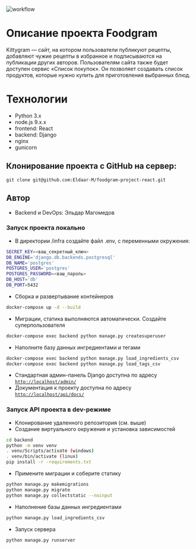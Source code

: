 ![workflow](https://github.com/Eldaar-M/foodgram-project-react/actions/workflows/main.yml/badge.svg)
# Описание проекта Foodgram

Kittygram — сайт, на котором пользователи публикуют рецепты, добавляют чужие рецепты в избранное и подписываются на публикации других авторов. Пользователям сайта также будет доступен сервис «Список покупок». Он позволяет создавать список продуктов, которые нужно купить для приготовления выбранных блюд.

# Технологии

- Python 3.x
- node.js 9.x.x
- frontend: React
- backend: Django
- nginx
- gunicorn

## Клонирование проекта с GitHub на сервер:
```
git clone git@github.com:Eldaar-M/foodgram-project-react.git
```
 
## Автор 
- Backend и DevOps: Эльдар Магомедов

### Запуск проекта локально
- В директории /infra создайте файл .env, с переменными окружения:
```bash
SECRET_KEY=<ваш_секретный_ключ>
DB_ENGINE='django.db.backends.postgresql'
DB_NAME='postgres'
POSTGRES_USER='postgres'
POSTGRES_PASSWORD=<ваш_пароль>
DB_HOST='db'
DB_PORT=5432
```
- Сборка и развертывание контейнеров
```bash
docker-compose up -d --build
```
- Миграции, статика выполняются автоматически. Создайте суперпользователя
```bash
docker-compose exec backend python manage.py createsuperuser
```
- Наполните базу данных ингредиентами и тегами
```bash
docker-compose exec backend python manage.py load_ingredients_csv
docker-compose exec backend python manage.py load_tags_csv
```
- Стандартная админ-панель Django доступна по адресу [`http://localhost/admin/`](http://localhost/admin/)
- Документация к проекту доступна по адресу [`http://localhost/api/docs/`](`http://localhost/api/docs/`)

### Запуск API проекта в dev-режиме

- Клонирование удаленного репозитория (см. выше)
- Создание виртуального окружения и установка зависимостей
```bash
cd backend
python -m venv venv
. venv/Scripts/activate (windows)
. venv/bin/activate (linux)
pip install -r -requirements.txt
```
- Примените миграции и соберите статику
```bash
python manage.py makemigrations
python manage.py migrate
python manage.py collectstatic --noinput
```
- Наполнение базы данных ингредиентами
```bash
python manage.py load_ingredients_csv
```
- Запуск сервера
```bash
python manage.py runserver 
```
